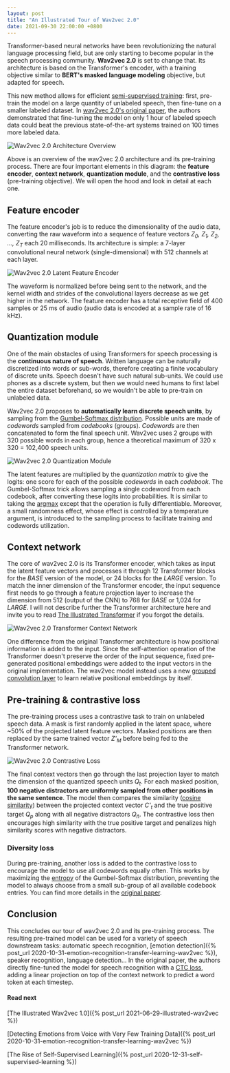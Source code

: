 ```yaml
---
layout: post
title: "An Illustrated Tour of Wav2vec 2.0"
date: 2021-09-30 22:00:00 +0800
---
```


Transformer-based neural networks have been revolutionizing the natural language processing field, but are only starting to become popular in the speech processing community. **Wav2vec 2.0** is set to change that. Its architecture is based on the Transformer's encoder, with a training objective similar to **BERT's masked language modeling** objective, but adapted for speech.

This new method allows for efficient [semi-supervised training](https://en.wikipedia.org/wiki/Semi-supervised_learning): first, pre-train the model on a large quantity of unlabeled speech, then fine-tune on a smaller labeled dataset. In [wav2vec 2.0's original paper](https://proceedings.neurips.cc/paper/2020/hash/92d1e1eb1cd6f9fba3227870bb6d7f07-Abstract.html), the authors demonstrated that fine-tuning the model on only 1 hour of labeled speech data could beat the previous state-of-the-art systems trained on 100 times more labeled data.

![Wav2vec 2.0 Architecture Overview](/assets/images/illustrated-wav2vec/wav2vec2_architecture_pretraining.png)

Above is an overview of the wav2vec 2.0 architecture and its pre-training process. There are four important elements in this diagram: the **feature encoder**, **context network**, **quantization module**, and the **contrastive loss** (pre-training objective). We will open the hood and look in detail at each one.

## Feature encoder

The feature encoder's job is to reduce the dimensionality of the audio data, converting the raw waveform into a sequence of feature vectors *Z<sub>0</sub>, Z<sub>1</sub>, Z<sub>2</sub>, ..., Z<sub>T</sub>* each 20 milliseconds. Its architecture is simple: a 7-layer convolutional neural network (single-dimensional) with 512 channels at each layer.

![Wav2vec 2.0 Latent Feature Encoder](/assets/images/illustrated-wav2vec/wav2vec2_feature_encoder.png)

The waveform is normalized before being sent to the network, and the kernel width and strides of the convolutional layers decrease as we get higher in the network. The feature encoder has a total receptive field of 400 samples or 25 ms of audio (audio data is encoded at a sample rate of 16 kHz).

## Quantization module

One of the main obstacles of using Transformers for speech processing is the **continuous nature of speech**. Written language can be naturally discretized into words or sub-words, therefore creating a finite vocabulary of discrete units. Speech doesn't have such natural sub-units. We could use phones as a discrete system, but then we would need humans to first label the entire dataset beforehand, so we wouldn't be able to pre-train on unlabeled data.

Wav2vec 2.0 proposes to **automatically learn discrete speech units**, by sampling from the [Gumbel-Softmax distribution](https://paperswithcode.com/method/gumbel-softmax). Possible units are made of *codewords* sampled from *codebooks* (groups). *Codewords* are then concatenated to form the final speech unit. Wav2vec uses 2 groups with 320 possible words in each group, hence a theoretical maximum of 320 x 320 = 102,400 speech units.

![Wav2vec 2.0 Quantization Module](/assets/images/illustrated-wav2vec/wav2vec2_quantization_module.png)

The latent features are multiplied by the *quantization matrix* to give the logits: one score for each of the possible *codewords* in each *codebook*. The Gumbel-Softmax trick allows sampling a single codeword from each codebook, after converting these logits into probabilities. It is similar to taking the [argmax](https://en.wikipedia.org/wiki/Arg_max) except that the operation is fully differentiable. Moreover, a small randomness effect, whose effect is controlled by a temperature argument, is introduced to the sampling process to facilitate training and codewords utilization.

## Context network

The core of wav2vec 2.0 is its Transformer encoder, which takes as input the latent feature vectors and processes it through 12 Transformer blocks for the *BASE* version of the model, or 24 blocks for the *LARGE* version. To match the inner dimension of the Transformer encoder, the input sequence first needs to go through a feature projection layer to increase the dimension from 512 (output of the CNN) to 768 for *BASE* or 1,024 for *LARGE*. I will not describe further the Transformer architecture here and invite you to read [The Illustrated Transformer](https://jalammar.github.io/illustrated-transformer/) if you forgot the details.

![Wav2vec 2.0 Transformer Context Network](/assets/images/illustrated-wav2vec/wav2vec2_context_network_transformer.png)

One difference from the original Transformer architecture is how positional information is added to the input. Since the self-attention operation of the Transformer doesn't preserve the order of the input sequence, fixed pre-generated positional embeddings were added to the input vectors in the original implementation. The wav2vec model instead uses a new [grouped convolution layer](https://paperswithcode.com/method/grouped-convolution) to learn relative positional embeddings by itself.

## Pre-training & contrastive loss

The pre-training process uses a contrastive task to train on unlabeled speech data. A mask is first randomly applied in the latent space, where ~50% of the projected latent feature vectors. Masked positions are then replaced by the same trained vector *Z'<sub>M</sub>* before being fed to the Transformer network.

![Wav2vec 2.0 Contrastive Loss](/assets/images/illustrated-wav2vec/wav2vec2_contrastive_loss.png)

The final context vectors then go through the last projection layer to match the dimension of the quantized speech units *Q<sub>t</sub>*. For each masked position, **100 negative distractors are uniformly sampled from other positions in the same sentence**. The model then compares the similarity ([cosine similarity](https://en.wikipedia.org/wiki/Cosine_similarity)) between the projected context vector *C'<sub>t</sub>* and the true positive target *Q<sub>p</sub>* along with all negative distractors *Q<sub>ñ</sub>*. The contrastive loss then encourages high similarity with the true positive target and penalizes high similarity scores with negative distractors.

### Diversity loss

During pre-training, another loss is added to the contrastive loss to encourage the model to use all codewords equally often. This works by maximizing the [entropy](https://en.wikipedia.org/wiki/Entropy_(information_theory)) of the Gumbel-Softmax distribution, preventing the model to always choose from a small sub-group of all available codebook entries. You can find more details in the [original paper](https://proceedings.neurips.cc/paper/2020/hash/92d1e1eb1cd6f9fba3227870bb6d7f07-Abstract.html).

## Conclusion

This concludes our tour of wav2vec 2.0 and its pre-training process. The resulting pre-trained model can be used for a variety of speech downstream tasks: automatic speech recognition, [emotion detection]({% post_url 2020-10-31-emotion-recognition-transfer-learning-wav2vec %}), speaker recognition, language detection... In the original paper, the authors directly fine-tuned the model for speech recognition with a [CTC loss](https://distill.pub/2017/ctc/), adding a linear projection on top of the context network to predict a word token at each timestep.


#### Read next

[The Illustrated Wav2vec 1.0]({% post_url 2021-06-29-illustrated-wav2vec %})

[Detecting Emotions from Voice with Very Few Training Data]({% post_url 2020-10-31-emotion-recognition-transfer-learning-wav2vec %})

[The Rise of Self-Supervised Learning]({% post_url 2020-12-31-self-supervised-learning %})

